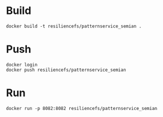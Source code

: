 # Build 
```
docker build -t resiliencefs/patternservice_semian .
```

# Push 
```
docker login
docker push resiliencefs/patternservice_semian 
```

# Run
```
docker run -p 8082:8082 resiliencefs/patternservice_semian
```


